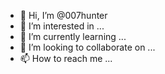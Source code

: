 - 👋 Hi, I’m @007hunter
- 👀 I’m interested in ...
- 🌱 I’m currently learning ...
- 💞️ I’m looking to collaborate on ...
- 📫 How to reach me ...

<!---
007hunter/007hunter is a ✨ special ✨ repository because its `README.md` (this file) appears on your GitHub profile.
You can click the Preview link to take a look at your changes.
--->
